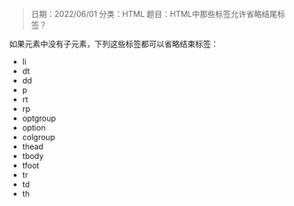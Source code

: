 > 日期：2022/06/01
分类：HTML
题目：HTML中那些标签允许省略结尾标签？

如果元素中没有子元素，下列这些标签都可以省略结束标签：

- li
- dt
- dd
- p
- rt
- rp
- optgroup
- option
- colgroup
- thead
- tbody
- tfoot
- tr
- td
- th